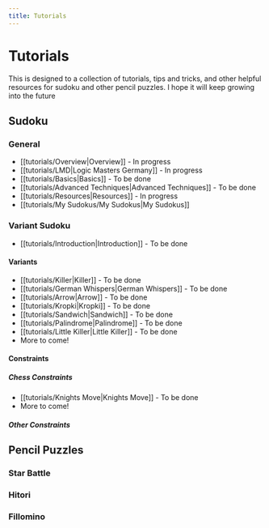 ```yaml
---
title: Tutorials
---
```

# Tutorials

This is designed to a collection of tutorials, tips and tricks, and other helpful resources for sudoku and other pencil puzzles. I hope it will keep growing into the future

## Sudoku
### General
- [[tutorials/Overview|Overview]] - In progress
- [[tutorials/LMD|Logic Masters Germany]] - In progress
- [[tutorials/Basics|Basics]] - To be done
- [[tutorials/Advanced Techniques|Advanced Techniques]] - To be done
- [[tutorials/Resources|Resources]] - In progress
- [[tutorials/My Sudokus/My Sudokus|My Sudokus]]

### Variant Sudoku
- [[tutorials/Introduction|Introduction]] - To be done
#### Variants
- [[tutorials/Killer|Killer]] - To be done
- [[tutorials/German Whispers|German Whispers]] - To be done
- [[tutorials/Arrow|Arrow]] - To be done
- [[tutorials/Kropki|Kropki]] - To be done
- [[tutorials/Sandwich|Sandwich]] - To be done
- [[tutorials/Palindrome|Palindrome]] - To be done
- [[tutorials/Little Killer|Little Killer]] - To be done
- More to come!

#### Constraints
##### Chess Constraints
- [[tutorials/Knights Move|Knights Move]] - To be done
- More to come!

##### Other Constraints

## Pencil Puzzles
### Star Battle



### Hitori





### Fillomino










